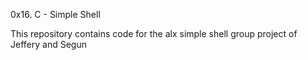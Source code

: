 0x16. C - Simple Shell

This repository contains code for the alx simple shell group project of Jeffery and Segun
